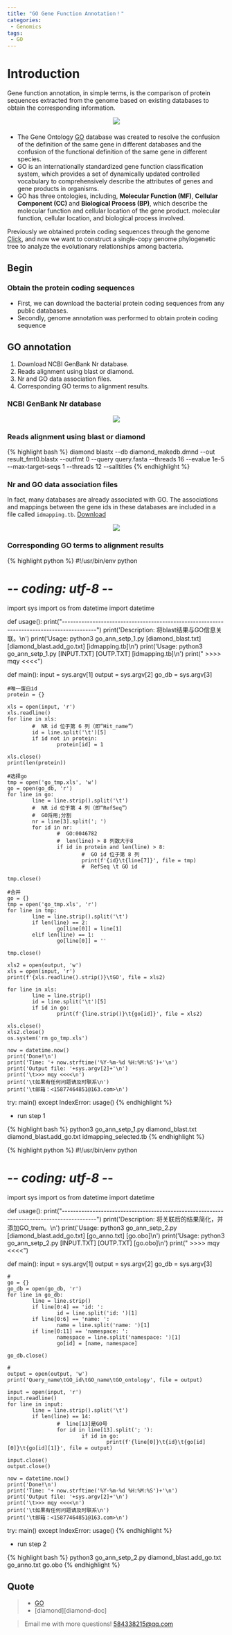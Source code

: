 ```yaml
---
title: "GO Gene Function Annotation！"
categories: 
 - Genomics
tags: 
 - GO
---
```


# Introduction

Gene function annotation, in simple terms, is the comparison of protein sequences extracted from the genome based on existing databases to obtain the corresponding information.

<div style="text-align: center; margin-bottom: 20px">
  <img src="https://mengqy2022.github.io/assets/images/2024-10-26-GO-1.png"/>
</div>

- The Gene Ontology [GO][go-doc] database was created to resolve the confusion of the definition of the same gene in different databases and the confusion of the functional definition of the same gene in different species.
- GO is an internationally standardized gene function classification system, which provides a set of dynamically updated controlled vocabulary to comprehensively describe the attributes of genes and gene products in organisms. 
- GO has three ontologies, including, **Molecular Function (MF)**, **Cellular Component (CC)** and **Biological Process (BP)**, which describe the molecular function and cellular location of the gene product. molecular function, cellular location, and biological process involved.

Previously we obtained protein coding sequences through the genome [Click][ga-doc], and now we want to construct a single-copy genome phylogenetic tree to analyze the evolutionary relationships among bacteria.

## Begin

### Obtain the protein coding sequences

- First, we can download the bacterial protein coding sequences from any public databases.
- Secondly, genome annotation was performed to obtain protein coding sequence

##  GO annotation

1. Download NCBI GenBank Nr database.
2. Reads alignment using blast or diamond.
3. Nr and GO data association files.
4. Corresponding GO terms to alignment results.

### NCBI GenBank Nr database

<div style="text-align: center; margin-bottom: 20px">
  <img src="https://mengqy2022.github.io/assets/images/2024-10-26-GO-2.png"/>
</div>

### Reads alignment using blast or diamond

{% highlight bash %}
diamond blastx --db diamond_makedb.dmnd --out result_fmt0.blastx --outfmt 0 --query query.fasta --threads 16 --evalue 1e-5 --max-target-seqs 1 --threads 12 --salltitles
{% endhighlight %}

### Nr and GO data association files

In fact, many databases are already associated with GO. The associations and mappings between the gene ids in these databases are included in a file called `idmapping.tb`. [Download][download-doc]

<div style="text-align: center; margin-bottom: 20px">
  <img src="https://mengqy2022.github.io/assets/images/2024-10-26-GO-3.png"/>
</div>

### Corresponding GO terms to alignment results

{% highlight python %}
#!/usr/bin/env python
# -*- coding: utf-8 -*-

import sys
import os
from datetime import datetime

def usage():
    print("------------------------------------------------------------------------------------------")
    print('Description: 将blast结果与GO信息关联。\n')
    print('Usage: python3 go_ann_setp_1.py [diamond_blast.txt] [diamond_blast.add_go.txt] [idmapping.tb]\n')
    print('Usage: python3 go_ann_setp_1.py [INPUT.TXT] [OUTP.TXT] [idmapping.tb]\n')
    print(" >>>> mqy <<<<")

def main():
    input = sys.argv[1]
    output = sys.argv[2]
    go_db = sys.argv[3]
    
    #唯一蛋白id
    protein = {}
    
    xls = open(input, 'r')
    xls.readline()
    for line in xls:
            #  NR id 位于第 6 列（即“Hit_name”）
            id = line.split('\t')[5]
            if id not in protein:
                    protein[id] = 1
    
    xls.close()
    print(len(protein))
    
    #选择go
    tmp = open('go_tmp.xls', 'w')
    go = open(go_db, 'r')
    for line in go:
            line = line.strip().split('\t')
            #  NR id 位于第 4 列（即“RefSeq”）
            #  GO将用;分割
            nr = line[3].split('; ')
            for id in nr:
                    #  GO:0046782
                    #  len(line) > 8 列数大于8
                    if id in protein and len(line) > 8:
                            #  GO id 位于第 8 列
                            print(f'{id}\t{line[7]}', file = tmp)
                            #  RefSeq \t GO id
    
    tmp.close()
    
    #合并
    go = {}
    tmp = open('go_tmp.xls', 'r')
    for line in tmp:
            line = line.strip().split('\t')
            if len(line) == 2:
                    go[line[0]] = line[1]
            elif len(line) == 1:
                    go[line[0]] = ''
    
    tmp.close()
    
    xls2 = open(output, 'w')
    xls = open(input, 'r')
    print(f'{xls.readline().strip()}\tGO', file = xls2)
    
    for line in xls:
            line = line.strip()
            id = line.split('\t')[5]
            if id in go:
                    print(f'{line.strip()}\t{go[id]}', file = xls2)
    
    xls.close()
    xls2.close()
    os.system('rm go_tmp.xls')

    now = datetime.now()
    print('Done!\n')
    print('Time: '+ now.strftime('%Y-%m-%d %H:%M:%S')+'\n')
    print('Output file: '+sys.argv[2]+'\n')
    print('\t>>> mqy <<<<\n')
    print('\t如果有任何问题请及时联系\n')
    print('\t邮箱：<15877464851@163.com>\n')

try:
    main()
except IndexError:
    usage()
{% endhighlight %}

- run step 1

{% highlight bash %}
python3 go_ann_setp_1.py diamond_blast.txt diamond_blast.add_go.txt idmapping_selected.tb
{% endhighlight %}

{% highlight python %}
#!/usr/bin/env python
# -*- coding: utf-8 -*-

import sys
import os
from datetime import datetime

def usage():
    print("------------------------------------------------------------------------------------------")
    print('Description: 将关联后的结果简化，并添加GO_trem。\n')
    print('Usage: python3 go_ann_setp_2.py [diamond_blast.add_go.txt] [go_anno.txt] [go.obo]\n')
    print('Usage: python3 go_ann_setp_2.py [INPUT.TXT] [OUTP.TXT] [go.obo]\n')
    print(" >>>> mqy <<<<")

def main():
    input = sys.argv[1]
    output = sys.argv[2]
    go_db = sys.argv[3]
    
    #
    go = {}
    go_db = open(go_db, 'r')
    for line in go_db:
            line = line.strip()
            if line[0:4] == 'id: ':
                    id = line.split('id: ')[1]
            if line[0:6] == 'name: ':
                    name = line.split('name: ')[1]
            if line[0:11] == 'namespace: ':
                    namespace = line.split('namespace: ')[1]
                    go[id] = [name, namespace]
    
    go_db.close()
    
    #
    output = open(output, 'w')
    print('Query_name\tGO_id\tGO_name\tGO_ontology', file = output)
    
    input = open(input, 'r')
    input.readline()
    for line in input:
            line = line.strip().split('\t')
            if len(line) == 14:
                    #  line[13]是GO号
                    for id in line[13].split('; '):
                            if id in go:
                                    print(f'{line[0]}\t{id}\t{go[id][0]}\t{go[id][1]}', file = output)
    
    input.close()
    output.close()

    now = datetime.now()
    print('Done!\n')
    print('Time: '+ now.strftime('%Y-%m-%d %H:%M:%S')+'\n')
    print('Output file: '+sys.argv[2]+'\n')
    print('\t>>> mqy <<<<\n')
    print('\t如果有任何问题请及时联系\n')
    print('\t邮箱：<15877464851@163.com>\n')

try:
    main()
except IndexError:
    usage()
{% endhighlight %}

- run step 2

{% highlight bash %}
python3 go_ann_setp_2.py diamond_blast.add_go.txt go_anno.txt go.obo
{% endhighlight %}

## Quote 

> - [GO][go-doc]
> - [diamond][diamond-doc]

> Email me with more questions!
> 584338215@qq.com

[go-doc]: https://geneontology.org/
[ga-doc]: https://mengqy2022.github.io/genomics/genome-annotation/
[download-doc]: https://ftp.uniprot.org/pub/databases/uniprot/knowledgebase/idmapping/
